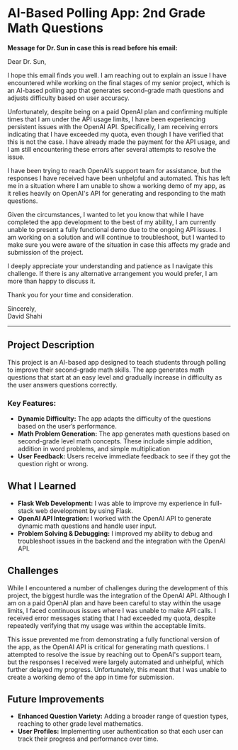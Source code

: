 # AI-Based Polling App: 2nd Grade Math Questions

**Message for Dr. Sun in case this is read before his email:** 

Dear Dr. Sun, 

I hope this email finds you well. I am reaching out to explain an issue I have encountered while working on the final stages of my senior project, which is an AI-based polling app that generates second-grade math questions and adjusts difficulty based on user accuracy.  

Unfortunately, despite being on a paid OpenAI plan and confirming multiple times that I am under the API usage limits, I have been experiencing persistent issues with the OpenAI API. Specifically, I am receiving errors indicating that I have exceeded my quota, even though I have verified that this is not the case. I have already made the payment for the API usage, and I am still encountering these errors after several attempts to resolve the issue.  

I have been trying to reach OpenAI’s support team for assistance, but the responses I have received have been unhelpful and automated. This has left me in a situation where I am unable to show a working demo of my app, as it relies heavily on OpenAI's API for generating and responding to the math questions.  

Given the circumstances, I wanted to let you know that while I have completed the app development to the best of my ability, I am currently unable to present a fully functional demo due to the ongoing API issues. I am working on a solution and will continue to troubleshoot, but I wanted to make sure you were aware of the situation in case this affects my grade and submission of the project.  

I deeply appreciate your understanding and patience as I navigate this challenge. If there is any alternative arrangement you would prefer, I am more than happy to discuss it.

Thank you for your time and consideration.  

Sincerely,  
David Shahi

---

## Project Description
This project is an AI-based app designed to teach students through polling to improve their second-grade math skills. The app generates math questions that start at an easy level and gradually increase in difficulty as the user answers questions correctly.

### Key Features:
- **Dynamic Difficulty:** The app adapts the difficulty of the questions based on the user’s performance.
- **Math Problem Generation:** The app generates math questions based on second-grade level math concepts. These include simple addition, addition in word problems, and simple multiplication
- **User Feedback:** Users receive immediate feedback to see if they got the question right or wrong.
  
## What I Learned
- **Flask Web Development:** I was able to improve my experience in full-stack web development by using Flask.
- **OpenAI API Integration:** I worked with the OpenAI API to generate dynamic math questions and handle user input.
- **Problem Solving & Debugging:** I improved my ability to debug and troubleshoot issues in the backend and the integration with the OpenAI API.

## Challenges

While I encountered a number of challenges during the development of this project, the biggest hurdle was the integration of the OpenAI API. Although I am on a paid OpenAI plan and have been careful to stay within the usage limits, I faced continuous issues where I was unable to make API calls. I received error messages stating that I had exceeded my quota, despite repeatedly verifying that my usage was within the acceptable limits.

This issue prevented me from demonstrating a fully functional version of the app, as the OpenAI API is critical for generating math questions. I attempted to resolve the issue by reaching out to OpenAI's support team, but the responses I received were largely automated and unhelpful, which further delayed my progress. Unfortunately, this meant that I was unable to create a working demo of the app in time for submission.

## Future Improvements
- **Enhanced Question Variety:** Adding a broader range of question types, reaching to other grade level mathematics.
- **User Profiles:** Implementing user authentication so that each user can track their progress and performance over time.
